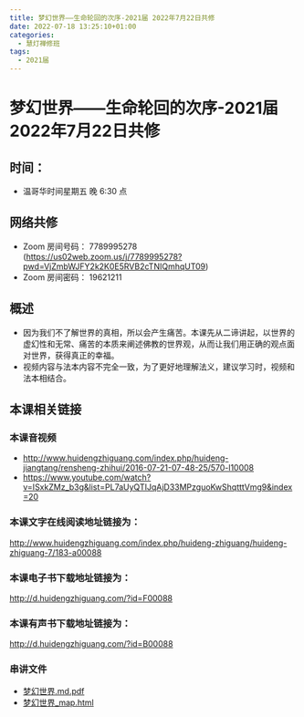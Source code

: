 ```yaml
---
title: 梦幻世界——生命轮回的次序-2021届 2022年7月22日共修
date: 2022-07-18 13:25:10+01:00
categories:
  - 慧灯禅修班
tags:
  - 2021届
---
```

<!--StartFragment-->

# 梦幻世界——生命轮回的次序-2021届 2022年7月22日共修

<!--EndFragment-->

## 时间：

* 温哥华时间星期五 晚 6:30 点

## 网络共修

* Zoom 房间号码： 7789995278 (<https://us02web.zoom.us/j/7789995278?pwd=VjZmbWJFY2k2K0E5RVB2cTNIQmhqUT09>)
* Zoom 房间密码： 19621211

## 概述

* 因为我们不了解世界的真相，所以会产生痛苦。本课先从二谛讲起，以世界的虚幻性和无常、痛苦的本质来阐述佛教的世界观，从而让我们用正确的观点面对世界，获得真正的幸福。
* 视频内容与法本内容不完全一致，为了更好地理解法义，建议学习时，视频和法本相结合。

## 本课相关链接

### 本课音视频

* <http://www.huidengzhiguang.com/index.php/huideng-jiangtang/rensheng-zhihui/2016-07-21-07-48-25/570-l10008>
* <https://www.youtube.com/watch?v=ISxkZMz_b3g&list=PL7aUyQTIJqAjD33MPzguoKwShqtttVmg9&index=20>

### 本课文字在线阅读地址链接为：

<http://www.huidengzhiguang.com/index.php/huideng-zhiguang/huideng-zhiguang-7/183-a00088>

### 本课电子书下载地址链接为：

<http://d.huidengzhiguang.com/?id=F00088>

### 本课有声书下载地址链接为：

<http://d.huidengzhiguang.com/?id=B00088>

### 串讲文件

* [梦幻世界.md.pdf](http://huidengchanxiu.net/hdv/f/up/%E6%A2%A6%E5%B9%BB%E4%B8%96%E7%95%8C.md.pdf)
* [梦幻世界_map.html](http://huidengchanxiu.net/hdv/f/up/%E6%A2%A6%E5%B9%BB%E4%B8%96%E7%95%8C_map.html)

<!--EndFragment-->